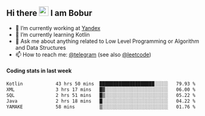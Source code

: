 ## Hi there <img src="https://media.giphy.com/media/hvRJCLFzcasrR4ia7z/giphy.gif" width="25px" height="25px"> I am Bobur

- 💼 I’m currently working at [Yandex](https://yandex.ru/)
- 🌱 I’m currently learning Kotlin
- 💬 Ask me about anything related to Low Level Programming or Algorithm and Data Structures
- 📫 How to reach me: [@telegram](https://t.me/octoant) (see also [@leetcode](https://leetcode.com/octoant/))    

#### Coding stats in last week

<!--START_SECTION:waka-->

```txt
Kotlin            43 hrs 50 mins  ████████████████████░░░░░   79.93 %
XML               3 hrs 17 mins   █▓░░░░░░░░░░░░░░░░░░░░░░░   06.00 %
SQL               2 hrs 51 mins   █▒░░░░░░░░░░░░░░░░░░░░░░░   05.22 %
Java              2 hrs 18 mins   █░░░░░░░░░░░░░░░░░░░░░░░░   04.22 %
YAMAKE            58 mins         ▒░░░░░░░░░░░░░░░░░░░░░░░░   01.76 %
```

<!--END_SECTION:waka-->
